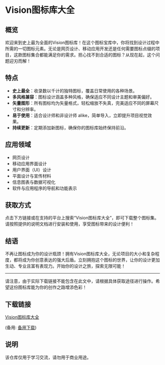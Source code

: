 # Vision图标库大全

## 概览

欢迎来到史上最为全面的Vision图标库！在这个图标宝库中，你将找到设计过程中所需的一切图标元素。无论是网页设计、移动应用开发还是任何需要图标点缀的项目，这款图标集合都能满足你的需求。担心找不到合适的图标？从现在起，这个问题迎刃而解！

## 特点

- **史上最全**：收录数以千计的独特图标，覆盖日常使用的各种场景。
- **多风格兼容**：图标设计涵盖多种风格，确保适应不同设计主题和审美偏好。
- **矢量图形**：所有图标均为矢量格式，轻松缩放不失真，完美适应不同的屏幕尺寸和分辨率。
- **易于使用**：适合设计师和非设计师 alike，简单导入，立即提升项目视觉效果。
- **持续更新**：定期添加新图标，确保你的图标库始终保持前沿。

## 应用领域

- 网页设计
- 移动应用界面设计
- 用户界面（UI）设计
- 平面设计与宣传材料
- 信息图表与数据可视化
- 软件与应用程序的导航和功能表示

## 获取方式

点击下方链接或在支持的平台上搜索“Vision图标库大全”，即可下载整个图标集。请按照提供的说明文档进行安装和使用，享受图标带来的设计便利！

## 结语

不再让图标成为你的设计瓶颈！拥有Vision图标库大全，无论项目的大小和复杂程度，都将成为你创意表达的强大后盾。立刻拥抱这个图标的世界，让你的设计更加生动、专业且富有表现力。开始你的设计之旅，探索无限可能！

---

请注意，由于实际下载链接不能包含在此文中，请根据具体获取途径进行操作。希望这份图标库能为你的创作之路增添色彩！

## 下载链接
[Vision图标库大全](https://pan.quark.cn/s/4a69ed1f773a) 

(备用: [备用下载](https://pan.baidu.com/s/1_aRma13edfxOI6OQUEwr5Q?pwd=1234))

## 说明

该仓库仅用于学习交流，请勿用于商业用途。
